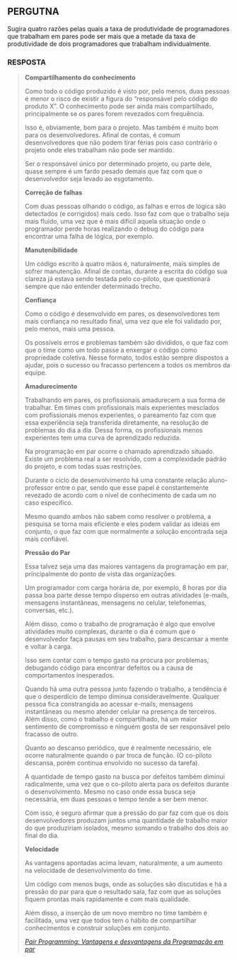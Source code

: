 ## PERGUTNA

Sugira quatro razões pelas quais a taxa de produtividade de programadores que trabalham em pares pode ser mais que a metade da taxa de produtividade de dois programadores que trabalham individualmente.

### RESPOSTA

> **Compartilhamento do conhecimento**
>
> Como todo o código produzido é visto por, pelo menos, duas pessoas é menor o risco de existir a figura do “responsável pelo código do produto X”. O conhecimento pode ser ainda mais compartilhado, principalmente se os pares forem revezados com frequência.
>
> Isso é, obviamente, bom para o projeto. Mas também é muito bom para os desenvolvedores. Afinal de contas, é comum desenvolvedores que não podem tirar férias pois caso contrário o projeto onde eles trabalham não pode ser mantido.
>
> Ser o responsável único por determinado projeto, ou parte dele, quase sempre é um fardo pesado demais que faz com que o desenvolvedor seja levado ao esgotamento.
>
> **Correção de falhas**
>
> Com duas pessoas olhando o código, as falhas e erros de lógica são detectados (e corrigidos) mais cedo. Isso faz com que o trabalho seja mais fluído, uma vez que é mais difícil aquela situação onde o programador perde horas realizando o debug do código para encontrar uma falha de lógica, por exemplo.
>
> **Manutenibilidade**
>
> Um código escrito à quatro mãos é, naturalmente, mais simples de sofrer manutenção. Afinal de contas, durante a escrita do código sua clareza já estava sendo testada pelo co-piloto, que questionará sempre que não entender determinado trecho.
>
> **Confiança**
>
> Como o código é desenvolvido em pares, os desenvolvedores tem mais confiança no resultado final, uma vez que ele foi validado por, pelo menos, mais uma pessoa.
>
> Os possíveis erros e problemas também são divididos, o que faz com que o time como um todo passe a enxergar o código como propriedade coletiva. Nesse formato, todos estão sempre dispostos a ajudar, pois o sucesso ou fracasso pertencem a todos os membros da equipe.
>
> **Amadurecimento**
>
> Trabalhando em pares, os profissionais amadurecem a sua forma de trabalhar. Em times com profissionais mais experientes mesclados com profissionais menos experientes, o pareamento faz com que essa experiência seja transferida diretamente, na resolução de problemas do dia a dia. Dessa forma, os profissionais menos experientes tem uma curva de aprendizado reduzida.
>
> Na programação em par ocorre o chamado aprendizado situado. Existe um problema real a ser resolvido, com a complexidade padrão do projeto, e com todas suas restrições.
>
> Durante o ciclo de desenvolvimento há uma constante relação aluno-professor entre o par, sendo que esse papel é constantemente revezado de acordo com o nível de conhecimento de cada um no caso específico.
>
> Mesmo quando ambos não sabem como resolver o problema, a pesquisa se torna mais eficiente e eles podem validar as ideias em conjunto, o que faz com que normalmente a solução encontrada seja mais confiável.
>
> **Pressão do Par**
>
> Essa talvez seja uma das maiores vantagens da programação em par, principalmente do ponto de vista das organizações.
>
> Um programador com carga horária de, por exemplo, 8 horas por dia passa boa parte desse tempo disperso em outras atividades (e-mails, mensagens instantâneas, mensagens no celular, telefonemas, conversas, etc.).
>
> Além disso, como o trabalho de programação é algo que envolve atividades muito complexas, durante o dia é comum que o desenvolvedor faça pausas em seu trabalho, para descansar a mente e voltar à carga.
>
> Isso sem contar com o tempo gasto na procura por problemas, debugando código para encontrar defeitos ou a causa de comportamentos inesperados.
>
> Quando há uma outra pessoa junto fazendo o trabalho, a tendência é que o desperdício de tempo diminua consideravelmente. Qualquer pessoa fica constrangida ao acessar e-mails, mensagens instantâneas ou mesmo atender celular na presença de terceiros. Além disso, como o trabalho é compartilhado, há um maior sentimento de compromisso e ninguém gosta de ser responsável pelo fracasso de outro.
>
> Quanto ao descanso periódico, que é realmente necessário, ele ocorre naturalmente quando o par troca de função. (O co-piloto descansa, porém continua envolvido no sucesso da tarefa).
>
> A quantidade de tempo gasto na busca por defeitos também diminui radicalmente, uma vez que o co-piloto alerta para os defeitos durante o desenvolvimento. Mesmo no caso onde essa busca seja necessária, em duas pessoas o tempo tende a ser bem menor.
>
> Com isso, é seguro afirmar que a pressão do par faz com que os dois desenvolvedores produzam juntos uma quantidade de trabalho maior do que produziriam isolados, mesmo somando o trabalho dos dois ao final do dia.
>
> **Velocidade**
>
> As vantagens apontadas acima levam, naturalmente, a um aumento na velocidade de desenvolvimento do time.
>
> Um código com menos bugs, onde as soluções são discutidas e há a pressão do par para que o resultado saia, faz com que as soluções fiquem prontas mais rapidamente e com mais qualidade.
>
> Além disso, a inserção de um novo membro no time também é facilitada, uma vez que todos tem o hábito de compartilhar conhecimentos e construir soluções em conjunto.
>
> *[Pair Programming: Vantagens e desvantagens da Programação em par](https://www.devmedia.com.br/pair-programming-vantagens-e-desvantagens-da-programacao-em-par/30537)*
